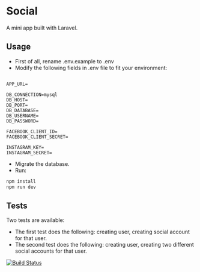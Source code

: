 # Social

A mini app built with Laravel.


## Usage

- First of all, rename .env.example to .env
- Modify the following fields in .env file to fit your environment:

```env

APP_URL=

DB_CONNECTION=mysql
DB_HOST=
DB_PORT=
DB_DATABASE=
DB_USERNAME=
DB_PASSWORD=

FACEBOOK_CLIENT_ID=
FACEBOOK_CLIENT_SECRET=

INSTAGRAM_KEY= 
INSTAGRAM_SECRET=
```
- Migrate the database.
- Run:
```bash
npm install
npm run dev
```

## Tests
Two tests are available:
- The first test does the following: creating user, creating social account for that user.
- The second test does the following: creating user, creating two different social accounts for that user.

[![Build Status](https://travis-ci.com/firasabb/social.svg?branch=develop)](https://travis-ci.com/firasabb/social)